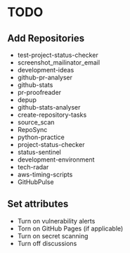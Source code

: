 # TODO

## Add Repositories

- test-project-status-checker
- screenshot_mailinator_email
- development-ideas
- github-pr-analyser
- github-stats
- pr-proofreader
- depup
- github-stats-analyser
- create-repository-tasks
- source_scan
- RepoSync
- python-practice
- project-status-checker
- status-sentinel
- development-environment
- tech-radar
- aws-timing-scripts
- GitHubPulse

## Set attributes

- Turn on vulnerability alerts
- Torn on GitHub Pages (if applicable)
- Turn on secret scanning
- Turn off discussions
